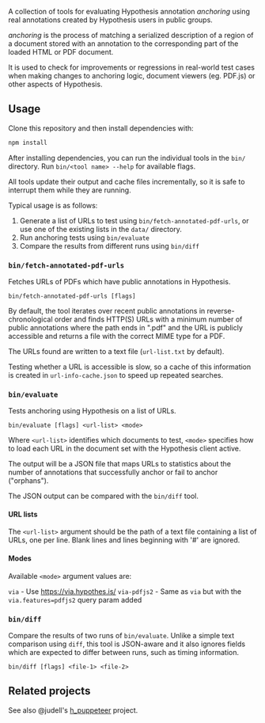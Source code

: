 A collection of tools for evaluating Hypothesis annotation _anchoring_ using
real annotations created by Hypothesis users in public groups.

_anchoring_ is the process of matching a serialized description of a region
of a document stored with an annotation to the corresponding part of the
loaded HTML or PDF document.

It is used to check for improvements or regressions
in real-world test cases when making changes to anchoring logic, document
viewers (eg. PDF.js) or other aspects of Hypothesis.

## Usage

Clone this repository and then install dependencies with:

```sh
npm install
```

After installing dependencies, you can run the individual tools in the `bin/`
directory. Run `bin/<tool name> --help` for available flags.

All tools update their output and cache files incrementally, so it is safe to
interrupt them while they are running.

Typical usage is as follows:

1. Generate a list of URLs to test using `bin/fetch-annotated-pdf-urls`, or
   use one of the existing lists in the `data/` directory.
2. Run anchoring tests using `bin/evaluate`
3. Compare the results from different runs using `bin/diff`

### `bin/fetch-annotated-pdf-urls`

Fetches URLs of PDFs which have public annotations in Hypothesis.

```
bin/fetch-annotated-pdf-urls [flags]
```

By default, the tool iterates over recent public annotations in
reverse-chronological order and finds HTTP(S) URLs with a minimum number of
public annotations where the path ends in ".pdf" and the URL is publicly
accessible and returns a file with the correct MIME type for a PDF.

The URLs found are written to a text file (`url-list.txt` by default).

Testing whether a URL is accessible is slow, so a cache of this information is
created in `url-info-cache.json` to speed up repeated searches.

### `bin/evaluate`

Tests anchoring using Hypothesis on a list of URLs.

```
bin/evaluate [flags] <url-list> <mode>
```

Where `<url-list>` identifies which documents to test, `<mode>` specifies
how to load each URL in the document set with the Hypothesis client active.

The output will be a JSON file that maps URLs to statistics about the number
of annotations that successfully anchor or fail to anchor ("orphans").

The JSON output can be compared with the `bin/diff` tool.

#### URL lists

The `<url-list>` argument should be the path of a text file containing
a list of URLs, one per line. Blank lines and lines beginning with '#' are
ignored.

#### Modes

Available `<mode>` argument values are:

`via` - Use https://via.hypothes.is/
`via-pdfjs2` - Same as `via` but with the `via.features=pdfjs2` query param added

### `bin/diff`

Compare the results of two runs of `bin/evaluate`. Unlike a simple text
comparison using `diff`, this tool is JSON-aware and it also ignores fields
which are expected to differ between runs, such as timing information.

```
bin/diff [flags] <file-1> <file-2>
```

## Related projects

See also @judell's [h_puppeteer](https://github.com/judell/h_puppeteer) project.
